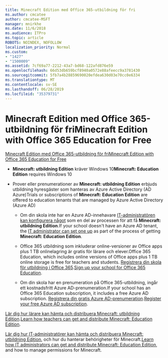 ```yaml
---
title: Minecraft Edition med Office 365-utbildning för fri
ms.author: cmcatee
author: cmcatee-MSFT
manager: mnirkhe
ms.date: 11/6/2018
ms.audience: ITPro
ms.topic: article
ROBOTS: NOINDEX, NOFOLLOW
localization_priority: Normal
ms.custom:
- "1427"
- "1500009"
ms.assetid: 7cf69a77-2212-43a7-bd68-122afd876e59
ms.openlocfilehash: 66d53db659bcf8940a0572e88afeecc9a3781430
ms.sourcegitcommit: 5fb7a4b28859690020efdea630d03e70cc0e6334
ms.translationtype: MT
ms.contentlocale: sv-SE
ms.lasthandoff: 06/28/2019
ms.locfileid: "35379731"
---
```

# <a name="minecraft-edition-with-office-365-education-for-free"></a><span data-ttu-id="1996d-102">Minecraft Edition med Office 365-utbildning för fri</span><span class="sxs-lookup"><span data-stu-id="1996d-102">Minecraft Edition with Office 365 Education for Free</span></span>

[<span data-ttu-id="1996d-103">Minecraft Edition med Office 365-utbildning för fri</span><span class="sxs-lookup"><span data-stu-id="1996d-103">Minecraft Edition with Office 365 Education for Free</span></span>](https://docs.microsoft.com/education/windows/get-minecraft-for-education)
  
- <span data-ttu-id="1996d-104">**Minecraft: utbildning Edition** kräver Windows 10</span><span class="sxs-lookup"><span data-stu-id="1996d-104">**Minecraft: Education Edition** requires Windows 10</span></span>

- <span data-ttu-id="1996d-105">Prover eller prenumerationer av **Minecraft: utbildning Edition** erbjuds utbildning hyresgäster som hanteras av Azure Active Directory (AD Azure)</span><span class="sxs-lookup"><span data-stu-id="1996d-105">Trials or subscriptions of **Minecraft: Education Edition** are offered to education tenants that are managed by Azure Active Directory (Azure AD)</span></span>

  - <span data-ttu-id="1996d-106">Om din skola inte har en Azure AD-innehavare [IT-administratören kan konfigurera något](https://docs.microsoft.com/education/windows/school-get-minecraft) som en del av processen för att få **Minecraft: utbildning Edition**.</span><span class="sxs-lookup"><span data-stu-id="1996d-106">If your school doesn't have an Azure AD tenant, the [IT administrator can set one up](https://docs.microsoft.com/education/windows/school-get-minecraft) as part of the process of getting **Minecraft: Education Edition**.</span></span>

  - <span data-ttu-id="1996d-107">Office 365 utbildning som inkluderar online-versioner av Office apps plus 1 TB onlinelagring är gratis för lärare och elever.</span><span class="sxs-lookup"><span data-stu-id="1996d-107">Office 365 Education, which includes online versions of Office apps plus 1 TB online storage is free for teachers and students.</span></span> <span data-ttu-id="1996d-108">[Registrera din skola för utbildning i Office 365](https://products.office.com/academic/office-365-education-plan).</span><span class="sxs-lookup"><span data-stu-id="1996d-108">[Sign up your school for Office 365 Education](https://products.office.com/academic/office-365-education-plan).</span></span>

  - <span data-ttu-id="1996d-109">Om din skola har en prenumeration på Office 365-utbildning, ingår ett kostnadsfritt Azure AD-prenumeration.</span><span class="sxs-lookup"><span data-stu-id="1996d-109">If your school has an Office 365 Education subscription, it includes a free Azure AD subscription.</span></span> <span data-ttu-id="1996d-110">[Registrera din gratis Azure AD-prenumeration](https://msdn.microsoft.com/library/windows/hardware/mt703369%28v=vs.85%29.aspx).</span><span class="sxs-lookup"><span data-stu-id="1996d-110">[Register your free Azure AD subscription](https://msdn.microsoft.com/library/windows/hardware/mt703369%28v=vs.85%29.aspx).</span></span>

<span data-ttu-id="1996d-111">[Lär dig hur lärare kan hämta och distribuera Minecraft: utbildning Edition](https://docs.microsoft.com/education/windows/teacher-get-minecraft).</span><span class="sxs-lookup"><span data-stu-id="1996d-111">[Learn how teachers can get and distribute Minecraft: Education Edition](https://docs.microsoft.com/education/windows/teacher-get-minecraft).</span></span>
  
<span data-ttu-id="1996d-112">[Lär dig hur IT-administratörer kan hämta och distribuera Minecraft: utbildning Edition](https://docs.microsoft.com/education/windows/school-get-minecraft), och hur du hanterar behörigheter för Minecraft.</span><span class="sxs-lookup"><span data-stu-id="1996d-112">[Learn how IT administrators can get and distribute Minecraft: Education Edition](https://docs.microsoft.com/education/windows/school-get-minecraft), and how to manage permissions for Minecraft.</span></span>
  